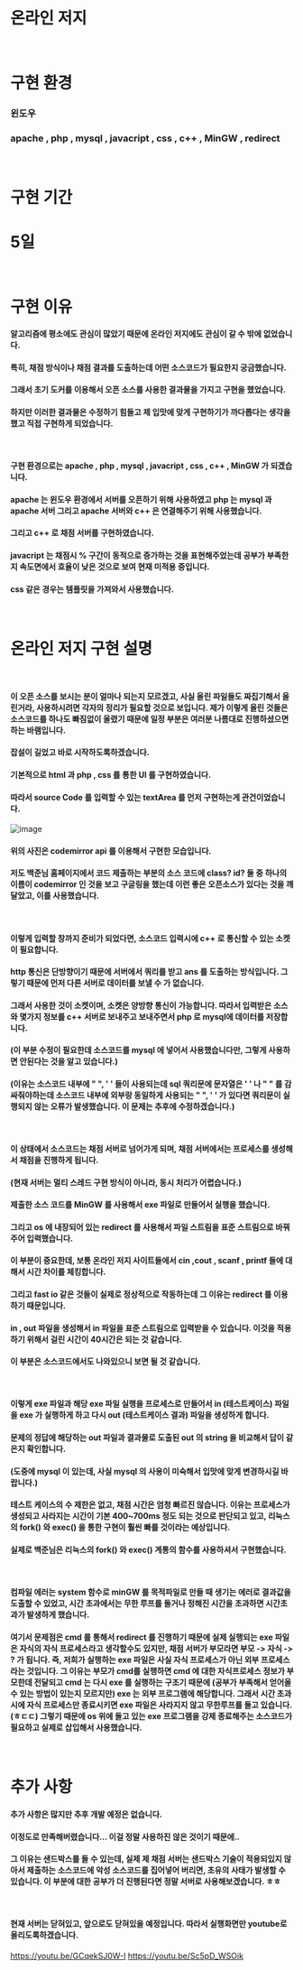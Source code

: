 </br>

# 온라인 저지

</br>

# 구현 환경

### 윈도우 
### apache , php , mysql , javacript , css , c++ , MinGW , redirect
</br>

# 구현 기간
# 5일

</br>

# 구현 이유

#### 알고리즘에 평소에도 관심이 많았기 때문에 온라인 저지에도 관심이 갈 수 밖에 없었습니다.
#### 특히, 채점 방식이나 채점 결과를 도출하는데 어떤 소스코드가 필요한지 궁금했습니다.
#### 그래서 초기 도커를 이용해서 오픈 소스를 사용한 결과물을 가지고 구현을 했었습니다.
#### 하지만 이러한 결과물은 수정하기 힘들고 제 입맛에 맞게 구현하기가 까다롭다는 생각을 했고 직접 구현하게 되었습니다.

</br>

#### 구현 환경으로는 apache , php , mysql , javacript , css , c++ , MinGW 가 되겠습니다.
#### apache 는 윈도우 환경에서 서버를 오픈하기 위해 사용하였고 php 는 mysql 과 apache 서버 그리고 apache 서버와 c++ 은 연결해주기 위해 사용했습니다. 
#### 그리고 c++ 로 채점 서버를 구현하였습니다.
#### javacript 는 채점시 % 구간이 동적으로 증가하는 것을 표현해주었는데 공부가 부족한지 속도면에서 효율이 낮은 것으로 보여 현재 미적용 중입니다.
#### css 같은 경우는 템플릿을 가져와서 사용했습니다.

</br>

# 온라인 저지 구현 설명

</br>

#### 이 오픈 소스를 보시는 분이 얼마나 되는지 모르겠고, 사실 올린 파일들도 짜집기해서 올린거라, 사용하시려면 각자의 정리가 필요할 것으로 보입니다. 제가 이렇게 올린 것들은 소스코드를 하나도 빠짐없이 올렸기 때문에 일정 부분은 여러분 나름대로 진행하셨으면 하는 바램입니다.
#### 잡설이 길었고 바로 시작하도록하겠습니다.
#### 기본적으로 html 과 php , css 를 통한 UI 를 구현하였습니다.
#### 따라서 source Code 를 입력할 수 있는 textArea 를 먼저 구현하는게 관건이었습니다.

![image](https://user-images.githubusercontent.com/49302859/82625889-4db85000-9c21-11ea-87db-cd4af8094f4a.png)

#### 위의 사진은 codemirror api 를 이용해서 구현한 모습입니다.
#### 저도 백준님 홈페이지에서 코드 제출하는 부분의 소스 코드에 class? id? 둘 중 하나의 이름이 codemirror 인 것을 보고 구글링을 했는데 이런 좋은 오픈소스가 있다는 것을 깨달았고, 이를 사용했습니다.

</br>

#### 이렇게 입력할 창까지 준비가 되었다면, 소스코드 입력시에 c++ 로 통신할 수 있는 소켓이 필요합니다.
#### http 통신은 단방향이기 때문에 서버에서 쿼리를 받고 ans 를 도출하는 방식입니다. 그렇기 때문에 먼저 다른 서버로 데이터를 보낼 수 가 없습니다.
#### 그래서 사용한 것이 소켓이며, 소켓은 양방향 통신이 가능합니다. 따라서 입력받은 소스와 몇가지 정보를 c++ 서버로 보내주고 보내주면서 php 로 mysql에 데이터를 저장합니다. 
#### (이 부분 수정이 필요한데 소스코드를 mysql 에 넣어서 사용했습니다만, 그렇게 사용하면 안된다는 것을 알고 있습니다.)
#### (이유는 소스코드 내부에 " ", ' ' 들이 사용되는데 sql 쿼리문에 문자열은 ' ' 나 " " 를 감싸줘야하는데 소스코드 내부에 외부랑 동일하게 사용되는 " ", ' ' 가 있다면 쿼리문이 실행되지 않는 오류가 발생했습니다. 이 문제는 추후에 수정하겠습니다.)

</br>

#### 이 상태에서 소스코드는 채점 서버로 넘어가게 되며, 채점 서버에서는 프로세스를 생성해서 채점을 진행하게 됩니다.
#### (현재 서버는 멀티 스레드 구현 방식이 아니라, 동시 처리가 어렵습니다.)
#### 제출한 소스 코드를  MinGW 를 사용해서 exe 파일로 만들어서 실행을 했습니다.
#### 그리고 os 에 내장되어 있는 redirect 를 사용해서 파일 스트림을 표준 스트림으로 바꿔주어 입력했습니다.

#### 이 부분이 중요한데, 보통 온라인 저지 사이트들에서 cin ,cout , scanf , printf 들에 대해서 시간 차이를 체킹합니다.
#### 그리고 fast io 같은 것들이 실제로 정상적으로 작동하는데 그 이유는 redirect 를 이용하기 때문입니다. 
#### in , out 파일을 생성해서 in 파일을 표준 스트림으로 입력받을 수 있습니다. 이것을 적용하기 위해서 걸린 시간이 40시간은 되는 것 같습니다.
#### 이 부분은 소스코드에서도 나와있으니 보면 될 것 같습니다.

</br>

#### 이렇게 exe 파일과 해당 exe 파일 실행을 프로세스로 만들어서 in (테스트케이스) 파일을 exe 가 실행하게 하고 다시 out (테스트케이스 결과) 파일을 생성하게 합니다.
#### 문제의 정답에 해당하는 out 파일과 결과물로 도출된 out 의 string 을 비교해서 답이 같은지 확인합니다.
#### (도중에 mysql 이 있는데, 사실 mysql 의 사용이 미숙해서 입맛에 맞게 변경하시길 바랍니다.)
#### 테스트 케이스의 수 제한은 없고, 채점 시간은 엄청 빠르진 않습니다. 이유는 프로세스가 생성되고 사라지는 시간이 기본 400~700ms 정도 되는 것으로 판단되고 있고, 리눅스의 fork() 와 exec() 을 통한 구현이 훨씬 빠를 것이라는 예상입니다.
#### 실제로 백준님은 리눅스의 fork() 와 exec() 계통의 함수를 사용하셔서 구현했습니다.

</br>

#### 컴파일 에러는 system 함수로 minGW 를 목적파일로 만들 때 생기는 에러로 결과값을 도출할 수 있었고, 시간 초과에서는 무한 루프를 돌거나 정해진 시간을 초과하면 시간초과가 발생하게 했습니다.
#### 여기서 문제점은 cmd 를 통해서 redirect 를 진행하기 때문에 실제 실행되는 exe 파일은 자식의 자식 프로세스라고 생각할수도 있지만, 채점 서버가 부모라면 부모 -> 자식 -> ? 가 됩니다. 즉, 저희가 실행하는 exe 파일은 사실 자식 프로세스가 아닌 외부 프로세스라는 것입니다. 그 이유는 부모가 cmd를 실행하면 cmd 에 대한 자식프로세스 정보가 부모한데 전달되고 cmd 는 다시 exe 를 실행하는 구조기 때문에 (공부가 부족해서 얻어올 수 있는 방법이 있는지 모르지만) exe 는 외부 프로그램에 해당합니다. 그래서 시간 초과 시에 자식 프로세스만 종료시키면 exe 파일은 사라지지 않고 무한루프를 돌고 있습니다. (ㅎㄷㄷ) 그렇기 때문에 os 위에 돌고 있는 exe 프로그램을 강제 종료해주는 소스코드가 필요하고 실제로 삽입해서 사용했습니다. 

</br>

# 추가 사항
#### 추가 사항은 많지만 추후 개발 예정은 없습니다.
#### 이정도로 만족해버렸습니다... 이걸 정말 사용하진 않은 것이기 때문에..
#### 그 이유는 샌드박스를 들 수 있는데, 실제 제 채점 서버는 샌드박스 기술이 적용되있지 않아서 제출하는 소스코드에 악성 소스코드를 집어넣어 버리면, 초유의 사태가 발생할 수 있습니다. 이 부분에 대한 공부가 더 진행된다면 정말 서버로 사용해보겠습니다. ㅎㅎ


</br>

#### 현재 서버는 닫혀있고, 앞으로도 닫혀있을 예정입니다. 따라서 실행화면만 youtube로 올리도록하겠습니다.

https://youtu.be/GCqekSJ0W-I
https://youtu.be/Sc5pD_WSOik











